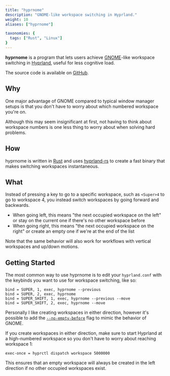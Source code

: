 ```yaml
---
title: "hyprnome"
description: "GNOME-like workspace switching in Hyprland."
weight: 10
aliases: ["hyprnome"]

taxonomies: {
  tags: ["Rust", "Linux"]
}
---
```


**hyprnome** is a program that lets users achieve [GNOME](https://www.gnome.org/)-like workspace switching in [Hyprland](https://hyprland.org/), useful for less cognitive load.

The source code is available on [GitHub](https://github.com/donovanglover/hyprnome).

## Why

One major advantage of GNOME compared to typical window manager setups is that you don't have to worry about which numbered workspace you're on.

Although this may seem insignificant at first, not having to think about workspace numbers is one less thing to worry about when solving hard problems.

## How

hyprnome is written in [Rust](https://doc.rust-lang.org/book/ch00-00-introduction.html) and uses [hyprland-rs](https://github.com/hyprland-community/hyprland-rs) to create a fast binary that makes switching workspaces instantaneous.

## What

Instead of pressing a key to go to a specific workspace, such as `<Super>4` to go to workspace 4, you instead switch workspaces by going forward and backwards.

- When going left, this means "the next occupied workspace on the left" or stay on the current one if there's no other workspace before
- When going right, this means "the next occupied workspace on the right" or create an empty one if we're at the end of the list

Note that the same behavior will also work for workflows with vertical workspaces and up/down motions.

## Getting Started

The most common way to use hyprnome is to edit your `hyprland.conf` with the keybinds you want to use for workspace switching, like so:


```config
bind = SUPER, 1, exec, hyprnome --previous
bind = SUPER, 2, exec, hyprnome
bind = SUPER_SHIFT, 1, exec, hyprnome --previous --move
bind = SUPER_SHIFT, 2, exec, hyprnome --move
```

Personally I like creating workspaces in either direction, however it's possible to add the [`--no-empty-before`](https://github.com/donovanglover/hyprnome#usage) flag to mimic the behavior of GNOME.

If you create workspaces in either direction, make sure to start Hyprland at a high-numbered workspace so you don't have to worry about reaching workspace 1:

```config
exec-once = hyprctl dispatch workspace 5000000
```

This ensures that an empty workspace will always be created in the left direction if no other occupied workspaces exist.
